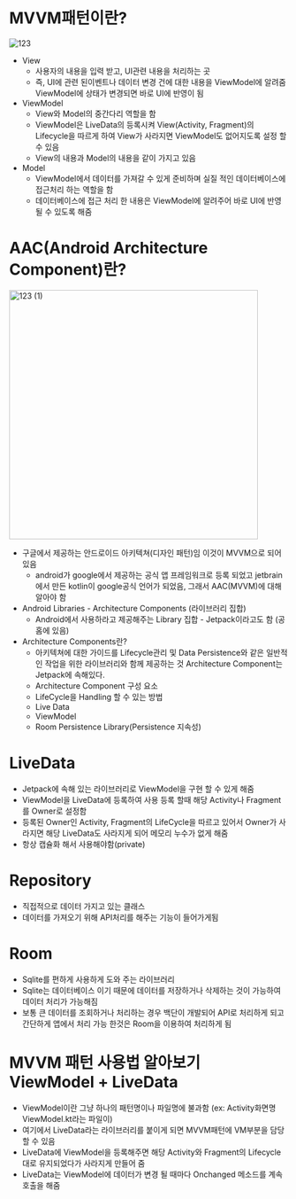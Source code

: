 # MVVM패턴이란?

![123](https://user-images.githubusercontent.com/49854618/162969429-13259761-a684-4789-acc9-0943a6f0d31e.png)

- View
    - 사용자의 내용을 입력 받고, UI관련 내용을 처리하는 곳
    - 즉, UI에 관련 된이벤트나 데이터 변경 건에 대한 내용을 ViewModel에 알려줌 ViewModel에 상태가 변경되면 바로 UI에 반영이 됨
- ViewModel
    - View와 Model의 중간다리 역할을 함
    - ViewModel은 LiveData의 등록시켜 View(Activity, Fragment)의 Lifecycle을 따르게 하여 View가 사라지면 ViewModel도 없어지도록 설정 할 수 있음
    - View의 내용과 Model의 내용을 같이 가지고 있음
- Model
    - ViewModel에서 데이터를 가져갈 수 있게 준비하며 실질 적인 데이터베이스에 접근처리 하는 역할을 함
    - 데이터베이스에 접근 처리 한 내용은 ViewModel에 알려주어 바로 UI에 반영될 수 있도록 해줌

# AAC(Android Architecture Component)란?

<img width="450" alt="123 (1)" src="https://user-images.githubusercontent.com/49854618/162969453-1acc14cb-7d7f-4ce1-b428-2ea7a9350f24.png">

- 구글에서 제공하는 안드로이드 아키텍쳐(디자인 패턴)임 이것이 MVVM으로 되어있음
    - android가 google에서 제공하는 공식 앱 프레임워크로 등록 되었고 jetbrain에서 만든 kotlin이 google공식 언어가 되었음, 그래서 AAC(MVVM)에 대해 알아야 함
- Android Libraries - Architecture Components (라이브러리 집합)
    - Android에서 사용하라고 제공해주는 Library 집합 - Jetpack이라고도 함 (공홈에 있음)
- Architecture Components란?
    - 아키텍쳐에 대한 가이드를 Lifecycle관리 및 Data Persistence와 같은 일반적인 작업을 위한 라이브러리와 함께 제공하는 것 Architecture Component는 Jetpack에 속해있다.
    - Architecture Component 구성 요소
    - LifeCycle을 Handling 할 수 있는 방법
    - Live Data
    - ViewModel
    - Room Persistence Library(Persistence 지속성)

# LiveData

- Jetpack에 속해 있는 라이브러리로 ViewModel을 구현 할 수 있게 해줌
- ViewModel을 LiveData에 등록하여 사용 등록 할때 해당 Activity나 Fragment를 Owner로 설정함
- 등록된 Owner인 Activity, Fragment의 LifeCycle을 따르고 있어서 Owner가 사라지면 해당 LiveData도 사라지게 되어 메모리 누수가 없게 해줌
- 항상 캡슐화 해서 사용해야함(private)

# Repository

- 직접적으로 데이터 가지고 있는 클래스
- 데이터를 가져오기 위해 API처리를 해주는 기능이 들어가게됨

# Room

- Sqlite를 편하게 사용하게 도와 주는 라이브러리
- Sqlite는 데이터베이스 이기 때문에 데이터를 저장하거나 삭제하는 것이 가능하여 데이터 처리가 가능해짐
- 보통 큰 데이터를 조회하거나 처리하는 경우 백단이 개발되어 API로 처리하게 되고 간단하게 앱에서 처리 가능 한것은 Room을 이용하여 처리하게 됨

# MVVM 패턴 사용법 알아보기 ViewModel + LiveData

- ViewModel이란 그냥 하나의 패턴명이나 파일명에 불과함 (ex: Activity화면명ViewModel.kt라는 파일이)
- 여기에서 LiveData라는 라이브러리를 붙이게 되면 MVVM패턴에 VM부분을 담당 할 수 있음
- LiveData에 ViewModel을 등록해주면 해당 Activity와 Fragment의 Lifecycle대로 유지되었다가 사라지게 만들어 줌
- LiveData는 ViewModel에 데이터가 변경 될 때마다 Onchanged 메소드를 계속 호출을 해줌
